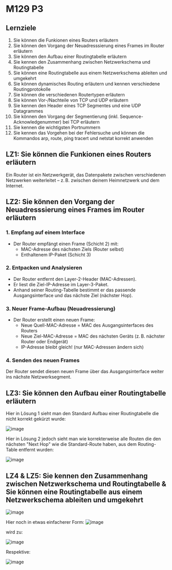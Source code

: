 # M129 P3

## Lernziele
1. Sie können die Funkionen eines Routers erläutern
2. Sie können den Vorgang der Neuadresssierung eines Frames im Router erläutern
3. Sie können den Aufbau einer Routingtabelle erläutern
4. Sie kennen den Zusammenhang zwischen Netzwerkschema und Routingtabelle
5. Sie können eine Routingtabelle aus einem Netzwerkschema ableiten und umgekehrt
6. Sie können dynamisches Routing erläutern und kennen verschiedene Routingprotokolle
7. Sie können die verschiedenen Routertypen erläutern
8. Sie können Vor-/Nachteile von TCP und UDP erläutern
9. Sie kennen den Header eines TCP Segmentes und eine UDP Datagrammes
10. Sie können den Vorgang der Segmentierung (inkl. Sequence- Acknowledgenummer) bei TCP erläutern
11. Sie kennen die wichtigsten Portnummern
12. Sie kennen das Vorgehen bei der Fehlersuche und können die Kommandos arp, route, ping tracert und netstat korrekt anwenden

## LZ1: Sie können die Funkionen eines Routers erläutern
Ein Router ist ein Netzwerkgerät, das Datenpakete zwischen verschiedenen Netzwerken weiterleitet – z. B. zwischen deinem Heimnetzwerk und dem Internet.

## LZ2: Sie können den Vorgang der Neuadresssierung eines Frames im Router erläutern
### 1. Empfang auf einem Interface
- Der Router empfängt einen Frame (Schicht 2) mit:
    - MAC-Adresse des nächsten Ziels (Router selbst)
    - Enthaltenem IP-Paket (Schicht 3)

### 2. Entpacken und Analysieren
- Der Router entfernt den Layer-2-Header (MAC-Adressen).
- Er liest die Ziel-IP-Adresse im Layer-3-Paket.
- Anhand seiner Routing-Tabelle bestimmt er das passende Ausgangsinterface und das nächste Ziel (nächster Hop).

### 3. Neuer Frame-Aufbau (Neuadressierung)
- Der Router erstellt einen neuen Frame:
    - Neue Quell-MAC-Adresse = MAC des Ausgangsinterfaces des Routers
    - Neue Ziel-MAC-Adresse = MAC des nächsten Geräts (z. B. nächster Router oder Endgerät)
    - IP-Adresse bleibt gleich! (nur MAC-Adressen ändern sich)

### 4. Senden des neuen Frames
Der Router sendet diesen neuen Frame über das Ausgangsinterface weiter ins nächste Netzwerksegment.

## LZ3:  Sie können den Aufbau einer Routingtabelle erläutern

Hier in Lösung 1 sieht man den Standard Aufbau einer Routingtabelle die nicht korrekt gekürzt wurde:

![image](https://github.com/user-attachments/assets/6894419e-dced-4ffa-962e-6fe9a31d803b)

Hier in Lösung 2 jedoch sieht man wie korrekterweise alle Routen die den nächsten "Next Hop" wie die Standard-Route haben, aus dem Routing-Table entfernt wurden:

![image](https://github.com/user-attachments/assets/5f6d1e4f-149b-46e7-a112-6f064b52cd3a)

## LZ4 & LZ5: Sie kennen den Zusammenhang zwischen Netzwerkschema und Routingtabelle & Sie können eine Routingtabelle aus einem Netzwerkschema ableiten und umgekehrt

![image](https://github.com/user-attachments/assets/93d87721-fe2f-418e-9e95-defb86203966)

Hier noch in etwas einfacherer Form:
![image](https://github.com/user-attachments/assets/086276e0-dd28-4376-b6cf-fb00bf4237ed)

wird zu:

![image](https://github.com/user-attachments/assets/6894419e-dced-4ffa-962e-6fe9a31d803b)

Respektive:

![image](https://github.com/user-attachments/assets/5f6d1e4f-149b-46e7-a112-6f064b52cd3a)


